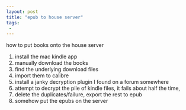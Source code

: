 ```yaml
---
layout: post
title: "epub to house server"
tags:
 -
---
```


how to put books onto the house server

1. install the mac kindle app
1. manually download the books
1. find the underlying download files
1. import them to calibre
1. install a janky decryption plugin I found on a forum somewhere
1. attempt to decrypt the pile of kindle files, it fails about half the time, 
1. delete the duplicates/failure, export the rest to epub
1. somehow put the epubs on the server
